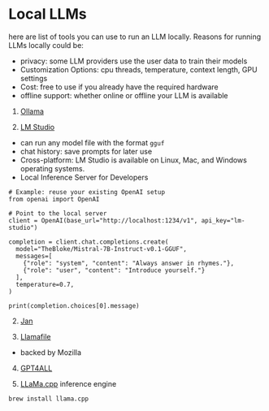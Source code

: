 # Local LLMs
here are list of tools you can use to run an LLM locally. 
Reasons for running LLMs locally could be:
* privacy: some LLM providers use the user data to train their models
* Customization Options: cpu threads, temperature, context length, GPU settings
* Cost: free to use if you already have the required hardware
* offline support: whether online or offline your LLM is available

1. [Ollama](https://ollama.com/)

1. [LM Studio](https://lmstudio.ai/)
* can run any model file with the format `gguf`
* chat history: save prompts for later use
* Cross-platform: LM Studio is available on Linux, Mac, and Windows operating systems.
* Local Inference Server for Developers

```
# Example: reuse your existing OpenAI setup
from openai import OpenAI

# Point to the local server
client = OpenAI(base_url="http://localhost:1234/v1", api_key="lm-studio")

completion = client.chat.completions.create(
  model="TheBloke/Mistral-7B-Instruct-v0.1-GGUF",
  messages=[
    {"role": "system", "content": "Always answer in rhymes."},
    {"role": "user", "content": "Introduce yourself."}
  ],
  temperature=0.7,
)

print(completion.choices[0].message)
```

2. [Jan](https://jan.ai)

3. [Llamafile](https://github.com/Mozilla-Ocho/llamafile/)
* backed by Mozilla

4. [GPT4ALL](https://www.nomic.ai/gpt4all)

6. [LLaMa.cpp](https://github.com/ggml-org/llama.cpp)
inference engine

`brew install llama.cpp`